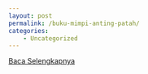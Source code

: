 ```yaml
---
layout: post
permalink: /buku-mimpi-anting-patah/
categories:
    - Uncategorized
---
```


[Baca Selengkapnya](/10)